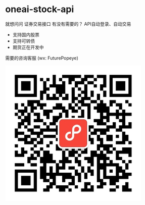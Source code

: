 # oneai-stock-api

就想问问 证券交易接口 有没有需要的？ API自动登录、自动交易

* 支持国内股票
* 支持可转债
* 期货正在开发中

需要的咨询客服 (wx: FuturePopeye)

![客服微信](./wx.jpg "FuturePopeye") 
